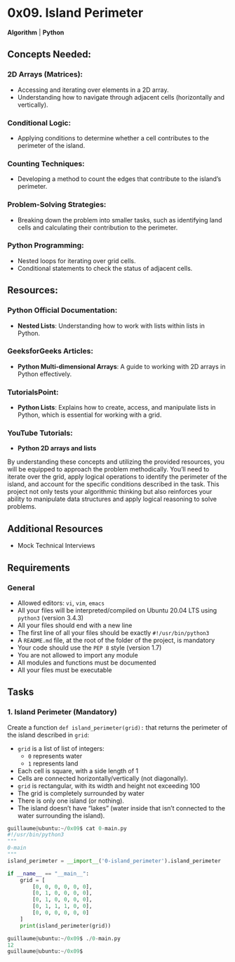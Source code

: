# 0x09. Island Perimeter

**Algorithm** | **Python**

## Concepts Needed:

### 2D Arrays (Matrices):

- Accessing and iterating over elements in a 2D array.
- Understanding how to navigate through adjacent cells (horizontally and vertically).

### Conditional Logic:

- Applying conditions to determine whether a cell contributes to the perimeter of the island.

### Counting Techniques:

- Developing a method to count the edges that contribute to the island’s perimeter.

### Problem-Solving Strategies:

- Breaking down the problem into smaller tasks, such as identifying land cells and calculating their contribution to the perimeter.

### Python Programming:

- Nested loops for iterating over grid cells.
- Conditional statements to check the status of adjacent cells.

## Resources:

### Python Official Documentation:

- **Nested Lists**: Understanding how to work with lists within lists in Python.

### GeeksforGeeks Articles:

- **Python Multi-dimensional Arrays**: A guide to working with 2D arrays in Python effectively.

### TutorialsPoint:

- **Python Lists**: Explains how to create, access, and manipulate lists in Python, which is essential for working with a grid.

### YouTube Tutorials:

- **Python 2D arrays and lists**

By understanding these concepts and utilizing the provided resources, you will be equipped to approach the problem methodically. You’ll need to iterate over the grid, apply logical operations to identify the perimeter of the island, and account for the specific conditions described in the task. This project not only tests your algorithmic thinking but also reinforces your ability to manipulate data structures and apply logical reasoning to solve problems.

## Additional Resources

- Mock Technical Interviews

## Requirements

### General

- Allowed editors: `vi`, `vim`, `emacs`
- All your files will be interpreted/compiled on Ubuntu 20.04 LTS using `python3` (version 3.4.3)
- All your files should end with a new line
- The first line of all your files should be exactly `#!/usr/bin/python3`
- A `README.md` file, at the root of the folder of the project, is mandatory
- Your code should use the `PEP 8` style (version 1.7)
- You are not allowed to import any module
- All modules and functions must be documented
- All your files must be executable

## Tasks

### 1. Island Perimeter (Mandatory)

Create a function `def island_perimeter(grid):` that returns the perimeter of the island described in `grid`:

- `grid` is a list of list of integers:
  - `0` represents water
  - `1` represents land
- Each cell is square, with a side length of 1
- Cells are connected horizontally/vertically (not diagonally).
- `grid` is rectangular, with its width and height not exceeding 100
- The grid is completely surrounded by water
- There is only one island (or nothing).
- The island doesn’t have “lakes” (water inside that isn’t connected to the water surrounding the island).

```python
guillaume@ubuntu:~/0x09$ cat 0-main.py
#!/usr/bin/python3
"""
0-main
"""
island_perimeter = __import__('0-island_perimeter').island_perimeter

if __name__ == "__main__":
    grid = [
        [0, 0, 0, 0, 0, 0],
        [0, 1, 0, 0, 0, 0],
        [0, 1, 0, 0, 0, 0],
        [0, 1, 1, 1, 0, 0],
        [0, 0, 0, 0, 0, 0]
    ]
    print(island_perimeter(grid))

guillaume@ubuntu:~/0x09$ ./0-main.py
12
guillaume@ubuntu:~/0x09$ 
```
